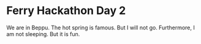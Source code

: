# Ferry Hackathon Day 2
We are in Beppu. The hot spring is famous. But I will not go. Furthermore, I am not sleeping. But it is fun.